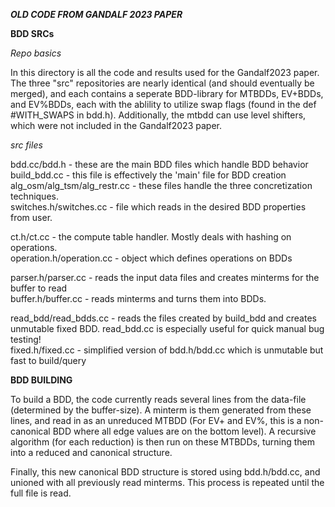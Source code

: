 ***OLD CODE FROM GANDALF 2023 PAPER***

**BDD SRCs**

*Repo basics*

In this directory is all the code and results used for the Gandalf2023 paper. 
The three "src" repositories are nearly identical (and should eventually be merged), and 
each contains a seperate BDD-library for MTBDDs, EV+BDDs, and EV%BDDs, each with the ablility 
to utilize swap flags (found in the def #WITH_SWAPS in bdd.h). Additionally, the mtbdd can use
level shifters, which were not included in the Gandalf2023 paper. 

*src files*

bdd.cc/bdd.h - these are the main BDD files which handle BDD behavior  
build_bdd.cc - this file is effectively the 'main' file for BDD creation  
alg_osm/alg_tsm/alg_restr.cc - these files handle the three concretization techniques.   
switches.h/switches.cc - file which reads in the desired BDD properties from user.   
  
ct.h/ct.cc - the compute table handler. Mostly deals with hashing on operations.  
operation.h/operation.cc - object which defines operations on BDDs   
  
parser.h/parser.cc - reads the input data files and creates minterms for the buffer to read  
buffer.h/buffer.cc - reads minterms and turns them into BDDs.   
  
read_bdd/read_bdds.cc - reads the files created by build_bdd and creates unmutable fixed BDD. read_bdd.cc is especially useful for quick manual bug testing!  
fixed.h/fixed.cc - simplified version of bdd.h/bdd.cc which is unmutable but fast to build/query  

**BDD BUILDING**

To build a BDD, the code currently reads several lines from the data-file (determined by the buffer-size). 
A minterm is them generated from these lines, and read in as an unreduced MTBDD (For EV+ and EV%, this is 
a non-canonical BDD where all edge values are on the bottom level). A recursive algorithm (for each reduction) 
is then run on these MTBDDs, turning them into a reduced and canonical structure. 

Finally, this new canonical BDD structure is stored using bdd.h/bdd.cc, and unioned with all previously read minterms. 
This process is repeated until the full file is read.
